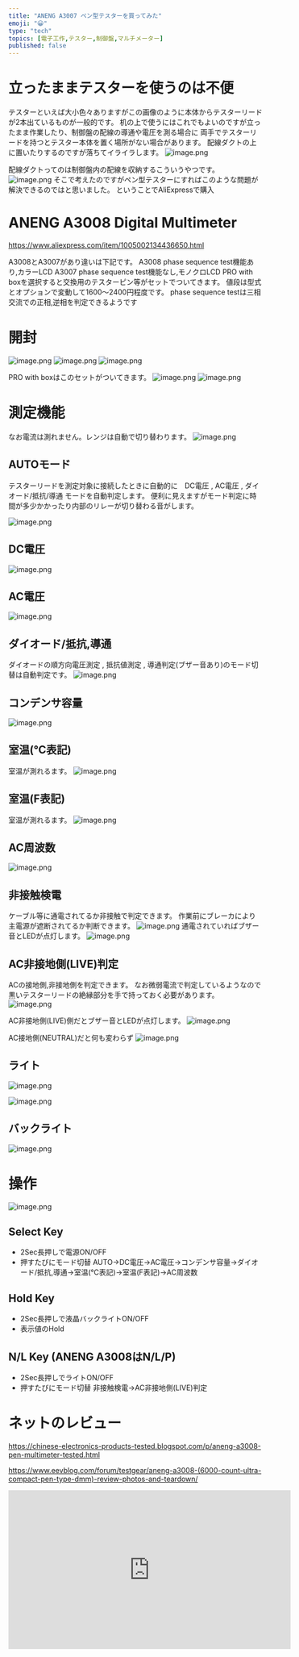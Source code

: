 ```yaml
---
title: "ANENG A3007 ペン型テスターを買ってみた"
emoji: "😀"
type: "tech"
topics: [電子工作,テスター,制御盤,マルチメーター]
published: false
---
```

# 立ったままテスターを使うのは不便
テスターといえば大小色々ありますがこの画像のように本体からテスターリードが2本出ているものが一般的です。
机の上で使うにはこれでもよいのですが立ったまま作業したり、制御盤の配線の導通や電圧を測る場合に
両手でテスターリードを持つとテスター本体を置く場所がない場合があります。
配線ダクトの上に置いたりするのですが落ちてイライラします。
![image.png](https://qiita-image-store.s3.ap-northeast-1.amazonaws.com/0/2146151/c4c5c386-44e7-8e18-cfac-d56f7ff63615.png)

配線ダクトってのは制御盤内の配線を収納するこういうやつです。
![image.png](https://qiita-image-store.s3.ap-northeast-1.amazonaws.com/0/2146151/9fc0d97b-ad17-d914-77ba-e5318a87b691.png)
そこで考えたのですがペン型テスターにすればこのような問題が解決できるのではと思いました。
ということでAliExpressで購入

# ANENG A3008 Digital Multimeter

https://www.aliexpress.com/item/1005002134436650.html

A3008とA3007があり違いは下記です。
A3008 phase sequence test機能あり,カラーLCD
A3007 phase sequence test機能なし,モノクロLCD
PRO with boxを選択すると交換用のテスターピン等がセットでついてきます。
値段は型式とオプションで変動して1600～2400円程度です。
phase sequence testは三相交流での正相,逆相を判定できるようです

# 開封

![image.png](https://qiita-image-store.s3.ap-northeast-1.amazonaws.com/0/2146151/a7632b7a-c058-0a78-b44d-abae9c559c1c.png)
![image.png](https://qiita-image-store.s3.ap-northeast-1.amazonaws.com/0/2146151/b37aee0c-59ae-6eb7-bb7d-f94a4f3d3092.png)
![image.png](https://qiita-image-store.s3.ap-northeast-1.amazonaws.com/0/2146151/61f0ba5a-91d8-8fe7-9b8e-5ee0aa1a34a8.png)

PRO with boxはこのセットがついてきます。
![image.png](https://qiita-image-store.s3.ap-northeast-1.amazonaws.com/0/2146151/714d4eb5-bc26-09a0-f45f-adb3168f3688.png)
![image.png](https://qiita-image-store.s3.ap-northeast-1.amazonaws.com/0/2146151/9f8890b5-5e6c-eed8-7d20-8cab2ada2d61.png)

# 測定機能
なお電流は測れません。レンジは自動で切り替わります。
![image.png](https://qiita-image-store.s3.ap-northeast-1.amazonaws.com/0/2146151/db17df9d-a90c-1346-ef06-76036a41a222.png)

## AUTOモード
テスターリードを測定対象に接続したときに自動的に　DC電圧 , AC電圧 , ダイオード/抵抗/導通 モードを自動判定します。
便利に見えますがモード判定に時間が多少かかったり内部のリレーが切り替わる音がします。

![image.png](https://qiita-image-store.s3.ap-northeast-1.amazonaws.com/0/2146151/51cd23ac-679e-801b-c9e1-0eee359ea336.png)

## DC電圧
![image.png](https://qiita-image-store.s3.ap-northeast-1.amazonaws.com/0/2146151/1c7706f6-9fed-5403-ea71-1b5dae1773a8.png)

## AC電圧
![image.png](https://qiita-image-store.s3.ap-northeast-1.amazonaws.com/0/2146151/04a12ee7-5e8b-71ac-3134-237fb069512b.png)


## ダイオード/抵抗,導通
ダイオードの順方向電圧測定 , 抵抗値測定 , 導通判定(ブザー音あり)のモード切替は自動判定です。
![image.png](https://qiita-image-store.s3.ap-northeast-1.amazonaws.com/0/2146151/e808b2b1-ac84-fe7b-91db-f620a93338aa.png)


## コンデンサ容量
![image.png](https://qiita-image-store.s3.ap-northeast-1.amazonaws.com/0/2146151/ce1bb369-5a16-1f9e-1770-b1d5d2a664f8.png)


## 室温(℃表記)
室温が測れるます。
![image.png](https://qiita-image-store.s3.ap-northeast-1.amazonaws.com/0/2146151/0fbf7e51-d9a4-de53-d500-16114d3706c3.png)


## 室温(F表記)
室温が測れるます。
![image.png](https://qiita-image-store.s3.ap-northeast-1.amazonaws.com/0/2146151/5deba93d-6f30-9bc7-db76-763f8be8c3e1.png)


## AC周波数
![image.png](https://qiita-image-store.s3.ap-northeast-1.amazonaws.com/0/2146151/40f24013-a9c2-9c51-1dc5-ee8f97662d70.png)


## 非接触検電
ケーブル等に通電されてるか非接触で判定できます。
作業前にブレーカにより主電源が遮断されてるか判断できます。
![image.png](https://qiita-image-store.s3.ap-northeast-1.amazonaws.com/0/2146151/3be7ccf1-66ef-6b2d-cbc6-188d81e7b4c9.png)
通電されていればブザー音とLEDが点灯します。
![image.png](https://qiita-image-store.s3.ap-northeast-1.amazonaws.com/0/2146151/37fb34f3-9061-8c1b-2e7a-e204c28d5153.png)

## AC非接地側(LIVE)判定
ACの接地側,非接地側を判定できます。
なお微弱電流で判定しているようなので黒いテスターリードの絶縁部分を手で持っておく必要があります。
![image.png](https://qiita-image-store.s3.ap-northeast-1.amazonaws.com/0/2146151/4ce5294d-96dd-bfb1-786f-074015298195.png)

AC非接地側(LIVE)側だとブザー音とLEDが点灯します。
![image.png](https://qiita-image-store.s3.ap-northeast-1.amazonaws.com/0/2146151/a82644bb-6b43-4c11-f113-468750de3141.png)

AC接地側(NEUTRAL)だと何も変わらず
![image.png](https://qiita-image-store.s3.ap-northeast-1.amazonaws.com/0/2146151/54b5b186-9fc3-bfd4-a45d-1660500db281.png)

## ライト
![image.png](https://qiita-image-store.s3.ap-northeast-1.amazonaws.com/0/2146151/7a1b4a95-037f-42d5-56b2-ffd8970ffb0c.png)

![image.png](https://qiita-image-store.s3.ap-northeast-1.amazonaws.com/0/2146151/f8b83d09-93ef-1970-ef0e-975d31ccb528.png)

## バックライト
![image.png](https://qiita-image-store.s3.ap-northeast-1.amazonaws.com/0/2146151/1fae7b6d-845d-51a6-bfc3-d58132a5ac6b.png)

# 操作
![image.png](https://qiita-image-store.s3.ap-northeast-1.amazonaws.com/0/2146151/bd3f290d-30f8-880e-c88e-d370c8bf489b.png)

## Select Key
+ 2Sec長押しで電源ON/OFF
+ 押すたびにモード切替
AUTO→DC電圧→AC電圧→コンデンサ容量→ダイオード/抵抗,導通→室温(℃表記)→室温(F表記)→AC周波数

## Hold Key
+ 2Sec長押しで液晶バックライトON/OFF
+ 表示値のHold
 
## N/L Key (ANENG A3008はN/L/P)
+ 2Sec長押しでライトON/OFF
+ 押すたびにモード切替
非接触検電→AC非接地側(LIVE)判定

# ネットのレビュー

https://chinese-electronics-products-tested.blogspot.com/p/aneng-a3008-pen-multimeter-tested.html

https://www.eevblog.com/forum/testgear/aneng-a3008-(6000-count-ultra-compact-pen-type-dmm)-review-photos-and-teardown/

<iframe width="560" height="315" src="https://www.youtube.com/embed/1co50t9mBzI" title="YouTube video player" frameborder="0" allow="accelerometer; autoplay; clipboard-write; encrypted-media; gyroscope; picture-in-picture" allowfullscreen></iframe>


